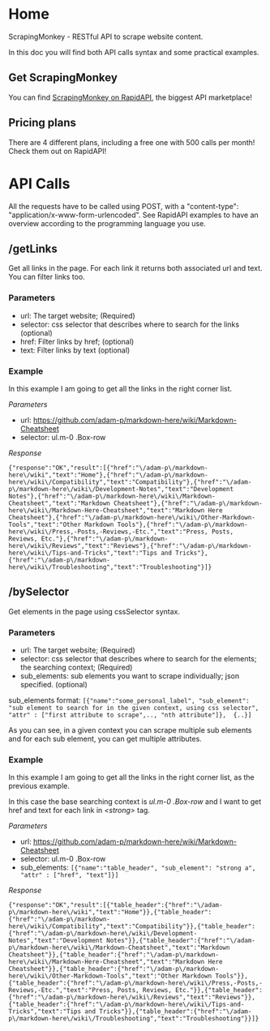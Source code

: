 # Home

ScrapingMonkey - RESTful API to scrape website content.

In this doc you will find both API calls syntax and some practical examples.

## Get ScrapingMonkey

You can find [ScrapingMonkey on RapidAPI](https://rapidapi.com/onipot/api/scrapingmonkey), the biggest API marketplace!

## Pricing plans

There are 4 different plans, including a free one with 500 calls per month! Check them out on RapidAPI!

# API Calls

All the requests have to be called using POST, with a "content-type": "application/x-www-form-urlencoded".
See RapidAPI examples to have an overview according to the programming language you use.


## /getLinks

Get all links in the page. For each link it returns both associated url and text.
You can filter links too.

### Parameters

- url: The target website; (Required)
- selector: css selector that describes where to search for the links (optional)
- href: Filter links by href; (optional)
- text: Filter links by text (optional)

### Example

In this example I am going to get all the links in the right corner list.

_Parameters_
- url: https://github.com/adam-p/markdown-here/wiki/Markdown-Cheatsheet
- selector: ul.m-0 .Box-row

_Response_

`{"response":"OK","result":[{"href":"\/adam-p\/markdown-here\/wiki","text":"Home"},{"href":"\/adam-p\/markdown-here\/wiki\/Compatibility","text":"Compatibility"},{"href":"\/adam-p\/markdown-here\/wiki\/Development-Notes","text":"Development Notes"},{"href":"\/adam-p\/markdown-here\/wiki\/Markdown-Cheatsheet","text":"Markdown Cheatsheet"},{"href":"\/adam-p\/markdown-here\/wiki\/Markdown-Here-Cheatsheet","text":"Markdown Here Cheatsheet"},{"href":"\/adam-p\/markdown-here\/wiki\/Other-Markdown-Tools","text":"Other Markdown Tools"},{"href":"\/adam-p\/markdown-here\/wiki\/Press,-Posts,-Reviews,-Etc.","text":"Press, Posts, Reviews, Etc."},{"href":"\/adam-p\/markdown-here\/wiki\/Reviews","text":"Reviews"},{"href":"\/adam-p\/markdown-here\/wiki\/Tips-and-Tricks","text":"Tips and Tricks"},{"href":"\/adam-p\/markdown-here\/wiki\/Troubleshooting","text":"Troubleshooting"}]}`

## /bySelector

Get elements in the page using cssSelector syntax.


### Parameters

- url: The target website; (Required)
- selector: css selector that describes where to search for the elements; the searching context; (Required)
- sub_elements: sub elements you want to scrape individually; json specified. (optional)

sub_elements format: `[{"name":"some_personal_label", "sub_element": "sub element to search for in the given context, using css selector", "attr" : ["first attribute to scrape",.., "nth attribute"]},  {..}]`

As you can see, in a given context you can scrape multiple sub elements and for each sub element, you can get multiple attributes.

### Example

In this example I am going to get all the links in the right corner list, as the previous example.

In this case the base searching context is _ul.m-0 .Box-row_ and I want to get href and text for each link in _\<strong\>_ tag.

_Parameters_
- url: https://github.com/adam-p/markdown-here/wiki/Markdown-Cheatsheet
- selector: ul.m-0 .Box-row
- sub_elements: `[{"name":"table_header", "sub_element": "strong a", "attr" : ["href", "text"]}]`

_Response_

`{"response":"OK","result":[{"table_header":{"href":"\/adam-p\/markdown-here\/wiki","text":"Home"}},{"table_header":{"href":"\/adam-p\/markdown-here\/wiki\/Compatibility","text":"Compatibility"}},{"table_header":{"href":"\/adam-p\/markdown-here\/wiki\/Development-Notes","text":"Development Notes"}},{"table_header":{"href":"\/adam-p\/markdown-here\/wiki\/Markdown-Cheatsheet","text":"Markdown Cheatsheet"}},{"table_header":{"href":"\/adam-p\/markdown-here\/wiki\/Markdown-Here-Cheatsheet","text":"Markdown Here Cheatsheet"}},{"table_header":{"href":"\/adam-p\/markdown-here\/wiki\/Other-Markdown-Tools","text":"Other Markdown Tools"}},{"table_header":{"href":"\/adam-p\/markdown-here\/wiki\/Press,-Posts,-Reviews,-Etc.","text":"Press, Posts, Reviews, Etc."}},{"table_header":{"href":"\/adam-p\/markdown-here\/wiki\/Reviews","text":"Reviews"}},{"table_header":{"href":"\/adam-p\/markdown-here\/wiki\/Tips-and-Tricks","text":"Tips and Tricks"}},{"table_header":{"href":"\/adam-p\/markdown-here\/wiki\/Troubleshooting","text":"Troubleshooting"}}]}`
